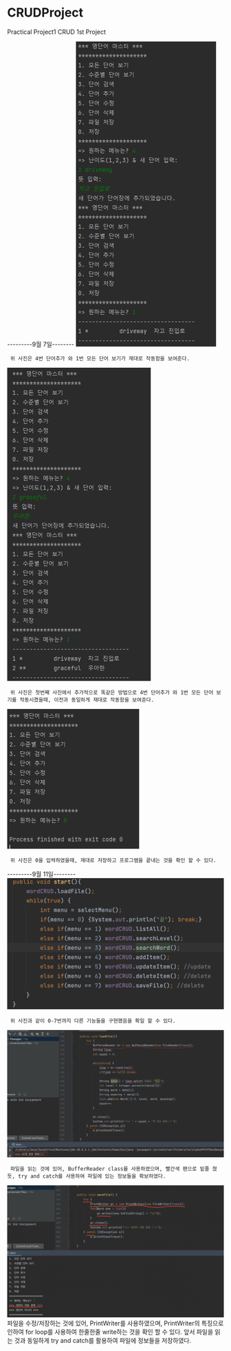 # CRUDProject
Practical Project1 CRUD 1st Project

---------9월 7일--------
<img
     src= "https://github.com/sehan2709-cmis/CRUDProject/blob/master/screenshots/1.PNG?raw=true">
     
     위 사진은 4번 단어추가 와 1번 모든 단어 보기가 재대로 작동함을 보여준다.
     
     
<img
     src= "https://github.com/sehan2709-cmis/CRUDProject/blob/master/screenshots/2.PNG?raw=true">
     
     위 사진은 첫번째 사진에서 추가적으로 똑같은 방법으로 4번 단어추가 와 1번 모든 단어 보기를 작동시켰을때, 이전과 동일하게 재대로 작동함을 보여준다.
     
          
<img
     src= "https://github.com/sehan2709-cmis/CRUDProject/blob/master/screenshots/3.PNG?raw=true">


     위 사진은 0을 입력하였을때, 재대로 저장하고 프로그램을 끝내는 것을 확인 할 수 있다.






---------9월 11일--------
<img
     src= "https://github.com/sehan2709-cmis/CRUDProject/blob/master/screenshots/edditedthings.png?raw=true">
     
     위 사진과 같이 0-7번까지 다른 기능들을 구현했음을 확일 할 수 있다.
     
     
<img
     src= "https://github.com/sehan2709-cmis/CRUDProject/blob/master/screenshots/readfile.png?raw=true">
     
     파일을 읽는 것에 있어, BufferReader class를 사용하였으며, 빨간색 팬으로 밑줄 쳤듯, try and catch를 사용하여 파일에 있는 정보들을 확보하였다.
     
          
<img
     src= "https://github.com/sehan2709-cmis/CRUDProject/blob/master/screenshots/savefile.png?raw=true">
     파일을 수정/저장하는 것에 있어, PrintWriter를 사용하였으며, PrintWriter의 특징으로 인하여 for loop를 사용하여 한줄한줄 write하는 것을 확인 할 수 있다.
     앞서 파일을 읽는 것과 동일하게 try and catch를 활용하여 파일에 정보들을 저장하였다.
